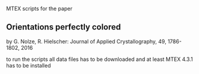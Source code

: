 MTEX scripts for the paper

## Orientations perfectly colored
by G. Nolze, R. Hielscher: Journal of Applied Crystallography, 49, 1786-1802, 2016

to run the scripts all data files has to be downloaded and at least MTEX 4.3.1 has to be installed
